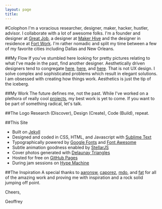 ```yaml
---
layout: page
title:
---
```


#Colophon
I'm a voracious researcher, designer, maker, hacker, hustler, advisor.  I collaborate with a lot of awesome folks.  I'm a founder and designer at [Great Job](http://greatjob.is), a designer at [Maker Hive](http://makerhive.co) and the designer in residence at [Fort Work](http://www.dallasfortwork.com).  I'm rather nomadic and split my time between a few of my favorite cities including Dallas and New Orleans.

##My Flow
If you've stumbled here looking for pretty pictures relating to what I've made in the past, find another designer.  Aesthetically driven designers tend to congregate [here](http://www.dribbble.com), [here](http://www.behance.com), and [here](http://www.cargocollective.com).  That is not UX design.  I solve complex and sophisticated problems which result in elegant solutions.  I am obsessed with creating how things work.  Aesthetics is just the tip of the iceberg.

##My Work
The future defines me, not the past.  While I've worked on a plethora of really cool [projects](http://geoffreybyers.com/projects), my best work is yet to come.  If you want to be part of something radical, let's talk.  

##The Logo
Research (Discover), Design (Create), Code (Build), repeat.

##This Site

* Built on [Jekyll](http://jekyllrb.com)
* Designed and coded in CSS, HTML, and Javascript with [Sublime Text](http://sublimetext.com)
* Typographically powered by [Google Fonts](https://www.google.com/fonts) and [Font Awesome](http://fortawesome.github.io/Font-Awesome/)
* Subtle animation goodness enabled by [StellarJS](http://markdalgleish.com/projects/stellar.js/)
* Cover photos generated with [Delaunay Triangles](http://msurguy.github.io/triangles/)
* Hosted for free on [GitHub Pages](https://pages.github.com)
* During jam sessions on [Hype Machine](http://hypem.com/geoffreybyers)

##The Inspiration
A special thanks to [aaronsw](https://github.com/aaronsw), [caporez](https://github.com/camporez), [mdo](https://github.com/mdo), and [fat](https://github.com/fat) for all of the amazing work and proving me with inspiration and a rock solid jumping off point.

Cheers,

Geoffrey
